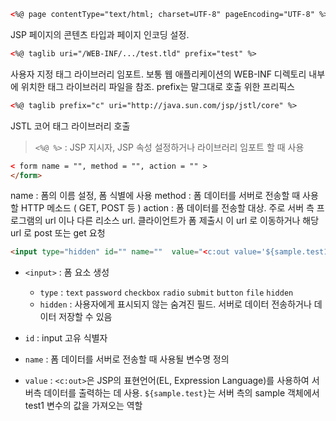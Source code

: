 ```HTML
<%@ page contentType="text/html; charset=UTF-8" pageEncoding="UTF-8" %>
```

JSP 페이지의 콘텐츠 타입과 페이지 인코딩 설정. 

```HTML
<%@ taglib uri="/WEB-INF/.../test.tld" prefix="test" %>
```

사용자 지정 태그 라이브러리 임포트. 보통 웹 애플리케이션의 WEB-INF 디렉토리 내부에 위치한 태그 라이브러리 파일을 참조. prefix는 말그대로 호출 위한 프리픽스 

```html
<%@ taglib prefix="c" uri="http://java.sun.com/jsp/jstl/core" %>
```

JSTL 코어 태그 라이브러리 호출

> `<%@ %>` : JSP 지시자, JSP 속성 설정하거나 라이브러리 임포트 할 때 사용


```html
< form name = "", method = "", action = "" > 
</form>
```

name : 폼의 이름 설정, 폼 식별에 사용 
method : 폼 데이터를 서버로 전송할 때 사용할 HTTP 메소드 ( GET, POST 등 )
action : 폼 데이터를 전송할 대상. 주로 서버 측 프로그램의 url 이나 다른 리소스 url. 클라이언트가 폼 제출시 이 url 로 이동하거나 해당 url 로 post 또는 get 요청 

```html
<input type="hidden" id="" name=""  value="<c:out value='${sample.test1}'/>"/>
```

- `<input>` : 폼 요소 생성  
	- `type` :  `text` `password` `checkbox` `radio` `submit` `button` `file` `hidden`
	- `hidden` : 사용자에게 표시되지 않는 숨겨진 필드. 서버로 데이터 전송하거나 데이터 저장할 수 있음 

- `id` : input 고유 식별자 
- `name` : 폼 데이터를 서버로 전송할 때 사용될 변수명 정의 
- `value` : `<c:out>`은 JSP의 표현언어(EL, Expression Language)를 사용하여 서버측 데이터를 출력하는 데 사용. `${sample.test}`는 서버 측의 sample 객체에서 test1 변수의 값을 가져오는 역할

